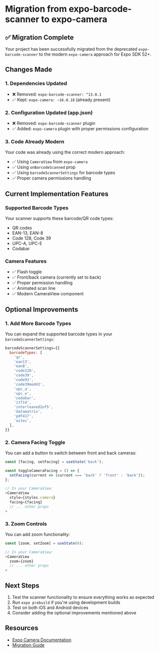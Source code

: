 # Migration from expo-barcode-scanner to expo-camera

## ✅ Migration Complete

Your project has been successfully migrated from the deprecated `expo-barcode-scanner` to the modern `expo-camera` approach for Expo SDK 52+.

## Changes Made

### 1. Dependencies Updated
- ❌ Removed: `expo-barcode-scanner: ^13.0.1`
- ✅ Kept: `expo-camera: ~16.0.18` (already present)

### 2. Configuration Updated (app.json)
- ❌ Removed: `expo-barcode-scanner` plugin
- ✅ Added: `expo-camera` plugin with proper permissions configuration

### 3. Code Already Modern
Your code was already using the correct modern approach:
- ✅ Using `CameraView` from `expo-camera`
- ✅ Using `onBarcodeScanned` prop
- ✅ Using `barcodeScannerSettings` for barcode types
- ✅ Proper camera permissions handling

## Current Implementation Features

### Supported Barcode Types
Your scanner supports these barcode/QR code types:
- QR codes
- EAN-13, EAN-8
- Code 128, Code 39
- UPC-A, UPC-E
- Codabar

### Camera Features
- ✅ Flash toggle
- ✅ Front/back camera (currently set to back)
- ✅ Proper permission handling
- ✅ Animated scan line
- ✅ Modern CameraView component

## Optional Improvements

### 1. Add More Barcode Types
You can expand the supported barcode types in your `barcodeScannerSettings`:

```javascript
barcodeScannerSettings={{
  barcodeTypes: [
    'qr',
    'ean13',
    'ean8',
    'code128',
    'code39',
    'code93',
    'code39mod43',
    'upc_a',
    'upc_e',
    'codabar',
    'itf14',
    'interleaved2of5',
    'datamatrix',
    'pdf417',
    'aztec',
  ],
}}
```

### 2. Camera Facing Toggle
You can add a button to switch between front and back cameras:

```javascript
const [facing, setFacing] = useState('back');

const toggleCameraFacing = () => {
  setFacing(current => (current === 'back' ? 'front' : 'back'));
};

// In your CameraView:
<CameraView
  style={styles.camera}
  facing={facing}
  // ... other props
>
```

### 3. Zoom Controls
You can add zoom functionality:

```javascript
const [zoom, setZoom] = useState(0);

// In your CameraView:
<CameraView
  zoom={zoom}
  // ... other props
>
```

## Next Steps

1. Test the scanner functionality to ensure everything works as expected
2. Run `expo prebuild` if you're using development builds
3. Test on both iOS and Android devices
4. Consider adding the optional improvements mentioned above

## Resources

- [Expo Camera Documentation](https://docs.expo.dev/versions/latest/sdk/camera/)
- [Migration Guide](https://docs.expo.dev/versions/latest/sdk/camera/#migrating-from-expo-barcode-scanner) 